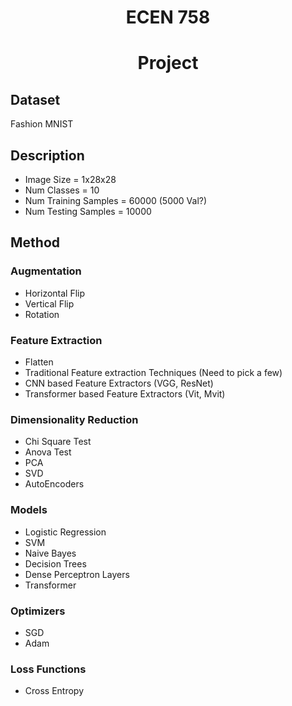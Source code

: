 <h1 style="text-align:center;">ECEN 758</h1>
<h1 style="text-align:center;">Project</h1>

## Dataset
Fashion MNIST

## Description
- Image Size = 1x28x28
- Num Classes = 10
- Num Training Samples = 60000 (5000 Val?)
- Num Testing Samples = 10000

## Method
### Augmentation
- Horizontal Flip
- Vertical Flip
- Rotation
### Feature Extraction
- Flatten
- Traditional Feature extraction Techniques (Need to pick a few)
- CNN based Feature Extractors (VGG, ResNet)
- Transformer based Feature Extractors (Vit, Mvit)
### Dimensionality Reduction
- Chi Square Test
- Anova Test
- PCA
- SVD
- AutoEncoders
### Models
- Logistic Regression
- SVM
- Naive Bayes
- Decision Trees
- Dense Perceptron Layers
- Transformer
### Optimizers
- SGD
- Adam
### Loss Functions
- Cross Entropy
